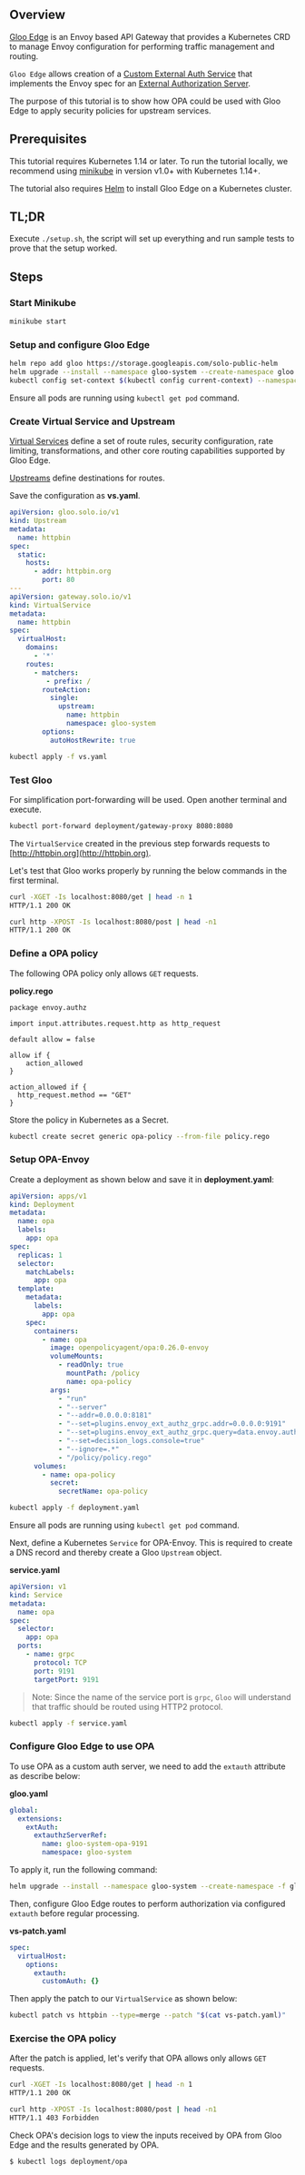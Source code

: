 ## Overview

[Gloo Edge](https://docs.solo.io/gloo-edge/latest/) is an Envoy based API Gateway that provides a Kubernetes CRD
to manage Envoy configuration for performing traffic management and routing.

`Gloo Edge` allows creation of a [Custom External Auth Service](https://docs.solo.io/gloo-edge/master/guides/security/auth/custom_auth/)
that implements the Envoy spec for an [External Authorization Server](https://www.envoyproxy.io/docs/envoy/latest/intro/arch_overview/security/ext_authz_filter.html).

The purpose of this tutorial is to show how OPA could be used with Gloo Edge to apply security policies for upstream services.

## Prerequisites

This tutorial requires Kubernetes 1.14 or later. To run the tutorial locally, we recommend using [minikube](https://minikube.sigs.k8s.io/docs/start/) in
version v1.0+ with Kubernetes 1.14+.

The tutorial also requires [Helm](https://helm.sh/docs/intro/install/) to install Gloo Edge on a Kubernetes cluster.

## TL;DR

Execute `./setup.sh`, the script will set up everything and run sample tests to prove that the setup worked.

## Steps

### Start Minikube

```bash
minikube start
```

### Setup and configure Gloo Edge

```bash
helm repo add gloo https://storage.googleapis.com/solo-public-helm
helm upgrade --install --namespace gloo-system --create-namespace gloo gloo/gloo
kubectl config set-context $(kubectl config current-context) --namespace=gloo-system
```

Ensure all pods are running using `kubectl get pod` command.

### Create Virtual Service and Upstream

[Virtual Services](https://docs.solo.io/gloo-edge/latest/introduction/architecture/concepts/#virtual-services) define a
set of route rules, security configuration, rate limiting, transformations, and other core routing capabilities
supported by Gloo Edge.

[Upstreams](https://docs.solo.io/gloo-edge/latest/introduction/architecture/concepts/#upstreams) define destinations for routes.

Save the configuration as **vs.yaml**.

```yaml
apiVersion: gloo.solo.io/v1
kind: Upstream
metadata:
  name: httpbin
spec:
  static:
    hosts:
      - addr: httpbin.org
        port: 80
---
apiVersion: gateway.solo.io/v1
kind: VirtualService
metadata:
  name: httpbin
spec:
  virtualHost:
    domains:
      - '*'
    routes:
      - matchers:
         - prefix: /
        routeAction:
          single:
            upstream:
              name: httpbin
              namespace: gloo-system
        options:
          autoHostRewrite: true
```

```bash
kubectl apply -f vs.yaml
```

### Test Gloo

For simplification port-forwarding will be used. Open another terminal and execute.

```bash
kubectl port-forward deployment/gateway-proxy 8080:8080
```

The `VirtualService` created in the previous step forwards requests to [http://httpbin.org](http://httpbin.org).

Let's test that Gloo works properly by running the below commands in the first terminal.

```bash
curl -XGET -Is localhost:8080/get | head -n 1
HTTP/1.1 200 OK

curl http -XPOST -Is localhost:8080/post | head -n1
HTTP/1.1 200 OK
```

### Define a OPA policy

The following OPA policy only allows `GET` requests.

**policy.rego**

```rego
package envoy.authz

import input.attributes.request.http as http_request

default allow = false

allow if {
    action_allowed
}

action_allowed if {
  http_request.method == "GET"
}
```

Store the policy in Kubernetes as a Secret.

```bash
kubectl create secret generic opa-policy --from-file policy.rego
```

### Setup OPA-Envoy

Create a deployment as shown below and save it in **deployment.yaml**:

```yaml
apiVersion: apps/v1
kind: Deployment
metadata:
  name: opa
  labels:
    app: opa
spec:
  replicas: 1
  selector:
    matchLabels:
      app: opa
  template:
    metadata:
      labels:
        app: opa
    spec:
      containers:
        - name: opa
          image: openpolicyagent/opa:0.26.0-envoy
          volumeMounts:
            - readOnly: true
              mountPath: /policy
              name: opa-policy
          args:
            - "run"
            - "--server"
            - "--addr=0.0.0.0:8181"
            - "--set=plugins.envoy_ext_authz_grpc.addr=0.0.0.0:9191"
            - "--set=plugins.envoy_ext_authz_grpc.query=data.envoy.authz.allow"
            - "--set=decision_logs.console=true"
            - "--ignore=.*"
            - "/policy/policy.rego"
      volumes:
        - name: opa-policy
          secret:
            secretName: opa-policy
```

```bash
kubectl apply -f deployment.yaml
```

Ensure all pods are running using `kubectl get pod` command.

Next, define a Kubernetes `Service` for OPA-Envoy. This is required to create a DNS record and thereby create
a Gloo `Upstream` object.

**service.yaml**

```yaml
apiVersion: v1
kind: Service
metadata:
  name: opa
spec:
  selector:
    app: opa
  ports:
    - name: grpc
      protocol: TCP
      port: 9191
      targetPort: 9191
```

> Note: Since the name of the service port is `grpc`, `Gloo` will understand that traffic should be routed using HTTP2 protocol.

```bash
kubectl apply -f service.yaml
```

### Configure Gloo Edge to use OPA

To use OPA as a custom auth server, we need to add the `extauth` attribute as describe below:

**gloo.yaml**

```yaml
global:
  extensions:
    extAuth:
      extauthzServerRef:
        name: gloo-system-opa-9191
        namespace: gloo-system
```

To apply it, run the following command:

```bash
helm upgrade --install --namespace gloo-system --create-namespace -f gloo.yaml gloo gloo/gloo
```

Then, configure Gloo Edge routes to perform authorization via configured `extauth` before regular processing.

**vs-patch.yaml**

```yaml
spec:
  virtualHost:
    options:
      extauth:
        customAuth: {}
```

Then apply the patch to our `VirtualService` as shown below:

```bash
kubectl patch vs httpbin --type=merge --patch "$(cat vs-patch.yaml)"
```

### Exercise the OPA policy

After the patch is applied, let's verify that OPA allows only allows `GET` requests.

```bash
curl -XGET -Is localhost:8080/get | head -n 1
HTTP/1.1 200 OK

curl http -XPOST -Is localhost:8080/post | head -n1
HTTP/1.1 403 Forbidden
```

Check OPA's decision logs to view the inputs received by OPA from Gloo Edge and the results generated by OPA.

```bash
$ kubectl logs deployment/opa
```
